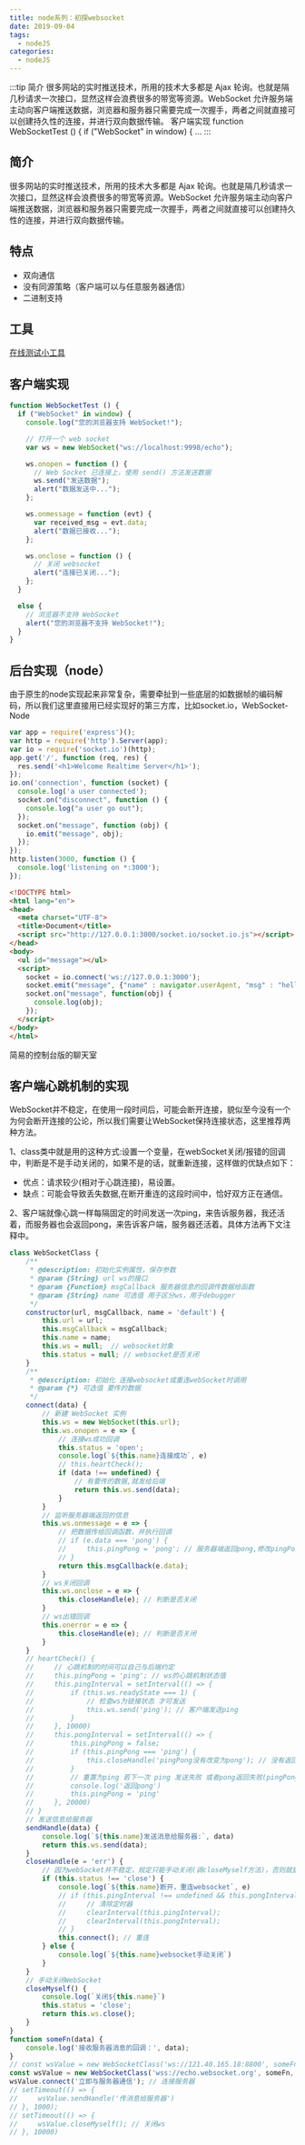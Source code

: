 ```yaml
---
title: node系列：初探websocket
date: 2019-09-04
tags:
  - nodeJS
categories:
  - nodeJS
---
```


:::tip
简介
很多网站的实时推送技术，所用的技术大多都是 Ajax 轮询。也就是隔几秒请求一次接口，显然这样会浪费很多的带宽等资源。WebSocket 允许服务端主动向客户端推送数据，浏览器和服务器只需要完成一次握手，两者之间就直接可以创建持久性的连接，并进行双向数据传输。
客户端实现
function WebSocketTest () {
  if ("WebSocket" in window) {
 ...
:::

<!-- more -->

## 简介
很多网站的实时推送技术，所用的技术大多都是 Ajax 轮询。也就是隔几秒请求一次接口，显然这样会浪费很多的带宽等资源。WebSocket 允许服务端主动向客户端推送数据，浏览器和服务器只需要完成一次握手，两者之间就直接可以创建持久性的连接，并进行双向数据传输。
## 特点
- 双向通信
- 没有同源策略（客户端可以与任意服务器通信）
- 二进制支持
## 工具
[在线测试小工具](http://www.websocket-test.com/)
## 客户端实现
```javascript
function WebSocketTest () {
  if ("WebSocket" in window) {
    console.log("您的浏览器支持 WebSocket!");

    // 打开一个 web socket
    var ws = new WebSocket("ws://localhost:9998/echo");

    ws.onopen = function () {
      // Web Socket 已连接上，使用 send() 方法发送数据
      ws.send("发送数据");
      alert("数据发送中...");
    };

    ws.onmessage = function (evt) {
      var received_msg = evt.data;
      alert("数据已接收...");
    };

    ws.onclose = function () {
      // 关闭 websocket
      alert("连接已关闭...");
    };
  }

  else {
    // 浏览器不支持 WebSocket
    alert("您的浏览器不支持 WebSocket!");
  }
}
```
## 后台实现（node）
由于原生的node实现起来非常复杂，需要牵扯到一些底层的如数据帧的编码解码，所以我们这里直接用已经实现好的第三方库，比如socket.io，WebSocket-Node
```javascript
var app = require('express')();
var http = require('http').Server(app);
var io = require('socket.io')(http);
app.get('/', function (req, res) {
  res.send('<h1>Welcome Realtime Server</h1>');
});
io.on('connection', function (socket) {
  console.log('a user connected');
  socket.on("disconnect", function () {
    console.log("a user go out");
  });
  socket.on("message", function (obj) {
    io.emit("message", obj);
  });
});
http.listen(3000, function () {
  console.log('listening on *:3000');
});
```
```html
<!DOCTYPE html>
<html lang="en">
<head>
  <meta charset="UTF-8">
  <title>Document</title>
  <script src="http://127.0.0.1:3000/socket.io/socket.io.js"></script>
</head>
<body>
  <ul id="message"></ul>
  <script>
    socket = io.connect('ws://127.0.0.1:3000');
    socket.emit("message", {"name" : navigator.userAgent, "msg" : "hello world"});
    socket.on("message", function(obj) {
      console.log(obj);
    });
  </script>
</body>
</html>
```
简易的控制台版的聊天室
## 客户端心跳机制的实现
WebSocket并不稳定，在使用一段时间后，可能会断开连接，貌似至今没有一个为何会断开连接的公论，所以我们需要让WebSocket保持连接状态，这里推荐两种方法。

1、class类中就是用的这种方式:设置一个变量，在webSocket关闭/报错的回调中，判断是不是手动关闭的，如果不是的话，就重新连接，这样做的优缺点如下：
- 优点：请求较少(相对于心跳连接)，易设置。
- 缺点：可能会导致丢失数据,在断开重连的这段时间中，恰好双方正在通信。

2、客户端就像心跳一样每隔固定的时间发送一次ping，来告诉服务器，我还活着，而服务器也会返回pong，来告诉客户端，服务器还活着。具体方法再下文注释中。

```javascript
class WebSocketClass {
    /**
     * @description: 初始化实例属性，保存参数
     * @param {String} url ws的接口
     * @param {Function} msgCallback 服务器信息的回调传数据给函数
     * @param {String} name 可选值 用于区分ws，用于debugger
     */
    constructor(url, msgCallback, name = 'default') {
        this.url = url;
        this.msgCallback = msgCallback;
        this.name = name;
        this.ws = null;  // websocket对象
        this.status = null; // websocket是否关闭
    }
    /**
     * @description: 初始化 连接websocket或重连webSocket时调用
     * @param {*} 可选值 要传的数据
     */
    connect(data) {
        // 新建 WebSocket 实例
        this.ws = new WebSocket(this.url);
        this.ws.onopen = e => {
            // 连接ws成功回调
            this.status = 'open';
            console.log(`${this.name}连接成功`, e)
            // this.heartCheck();
            if (data !== undefined) {
                // 有要传的数据,就发给后端
                return this.ws.send(data);
            }
        }
        // 监听服务器端返回的信息
        this.ws.onmessage = e => {
            // 把数据传给回调函数，并执行回调
            // if (e.data === 'pong') {
            //     this.pingPong = 'pong'; // 服务器端返回pong,修改pingPong的状态
            // }
            return this.msgCallback(e.data);
        }
        // ws关闭回调
        this.ws.onclose = e => {
            this.closeHandle(e); // 判断是否关闭
        }
        // ws出错回调
        this.onerror = e => {
            this.closeHandle(e); // 判断是否关闭
        }
    }
    // heartCheck() {
    //     // 心跳机制的时间可以自己与后端约定
    //     this.pingPong = 'ping'; // ws的心跳机制状态值
    //     this.pingInterval = setInterval(() => {
    //         if (this.ws.readyState === 1) {
    //             // 检查ws为链接状态 才可发送
    //             this.ws.send('ping'); // 客户端发送ping
    //         }
    //     }, 10000)
    //     this.pongInterval = setInterval(() => {
    //         this.pingPong = false;
    //         if (this.pingPong === 'ping') {
    //             this.closeHandle('pingPong没有改变为pong'); // 没有返回pong 重启webSocket
    //         }
    //         // 重置为ping 若下一次 ping 发送失败 或者pong返回失败(pingPong不会改成pong)，将重启
    //         console.log('返回pong')
    //         this.pingPong = 'ping'
    //     }, 20000)
    // }
    // 发送信息给服务器
    sendHandle(data) {
        console.log(`${this.name}发送消息给服务器:`, data)
        return this.ws.send(data);
    }
    closeHandle(e = 'err') {
        // 因为webSocket并不稳定，规定只能手动关闭(调closeMyself方法)，否则就重连
        if (this.status !== 'close') {
            console.log(`${this.name}断开，重连websocket`, e)
            // if (this.pingInterval !== undefined && this.pongInterval !== undefined) {
            //     // 清除定时器
            //     clearInterval(this.pingInterval);
            //     clearInterval(this.pongInterval);
            // }
            this.connect(); // 重连
        } else {
            console.log(`${this.name}websocket手动关闭`)
        }
    }
    // 手动关闭WebSocket
    closeMyself() {
        console.log(`关闭${this.name}`)
        this.status = 'close';
        return this.ws.close();
    }
}
function someFn(data) {
    console.log('接收服务器消息的回调：', data);
}
// const wsValue = new WebSocketClass('ws://121.40.165.18:8800', someFn, 'wsName'); // 这个链接一天只能发送消息50次
const wsValue = new WebSocketClass('wss://echo.websocket.org', someFn, 'wsName'); // 阮一峰老师教程链接
wsValue.connect('立即与服务器通信'); // 连接服务器
// setTimeout(() => {
//     wsValue.sendHandle('传消息给服务器')
// }, 1000);
// setTimeout(() => {
//     wsValue.closeMyself(); // 关闭ws
// }, 10000)
```
